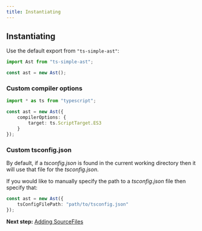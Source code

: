 ```yaml
---
title: Instantiating
---
```


## Instantiating

Use the default export from `"ts-simple-ast"`:

```typescript
import Ast from "ts-simple-ast";

const ast = new Ast();
```

### Custom compiler options

```typescript
import * as ts from "typescript";

const ast = new Ast({
    compilerOptions: {
        target: ts.ScriptTarget.ES3
    }
});
```

### Custom tsconfig.json

By default, if a *tsconfig.json* is found in the current working directory then it will use that file for the *tsconfig.json*.

If you would like to manually specify the path to a *tsconfig.json* file then specify that:

```typescript
const ast = new Ast({
    tsConfigFilePath: "path/to/tsconfig.json"
});
```

**Next step:** [Adding SourceFiles](adding-source-files)
